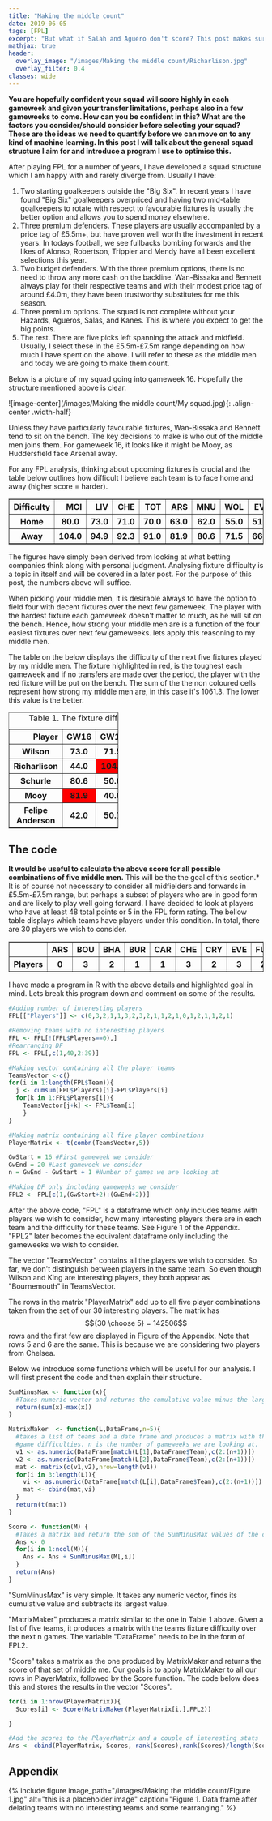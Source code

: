 ```yaml
---
title: "Making the middle count"
date: 2019-06-05
tags: [FPL]
excerpt: "But what if Salah and Aguero don't score? This post makes sure you're prepared for when they don't."
mathjax: true
header:
  overlay_image: "/images/Making the middle count/Richarlison.jpg"
  overlay_filter: 0.4
classes: wide
---
```


**You are hopefully confident your squad will score highly in each gameweek and given your transfer limitations, perhaps also in a few gameweeks to come. How can you be confident in this? What are the factors you consider/should consider before selecting your squad? These are the ideas we need to quantify before we can move on to any kind of machine learning. In this post I will talk about the general squad structure I aim for and introduce a program I use to optimise this.**

After playing FPL for a number of years, I have developed a squad structure which I am happy with and rarely diverge from. Usually I have:

1. Two starting goalkeepers outside the "Big Six". In recent years I have found "Big Six" goalkeepers overpriced and having two mid-table goalkeepers to rotate with respect to favourable fixtures is usually the better option and allows you to spend money elsewhere.
2. Three premium defenders. These players are usually accompanied by a price tag of £5.5m+, but have proven well worth the investment in recent years. In todays football, we see fullbacks bombing forwards and the likes of Alonso, Robertson, Trippier and Mendy have all been excellent selections this year.
3. Two budget defenders. With the three premium options, there is no need to throw any more cash on the backline. Wan-Bissaka and Bennett always play for their respective teams and with their modest price tag of around £4.0m, they have been trustworthy substitutes for me this season.
4. Three premium options. The squad is not complete without your Hazards, Agueros, Salas, and Kanes. This is where you expect to get the big points.
5. The rest. There are five picks left spanning the attack and midfield. Usually, I select these in the £5.5m-£7.5m range depending on how much I have spent on the above. I will refer to these as the middle men and today we are going to make them count.

Below is a picture of my squad going into gameweek 16. Hopefully the structure mentioned above is clear.

![image-center](/images/Making the middle count/My squad.jpg){: .align-center .width-half}

Unless they have particularly favourable fixtures, Wan-Bissaka and Bennett tend to sit on the bench. The key decisions to make is who out of the middle men joins them. For gameweek 16, it looks like it might be Mooy, as Huddersfield face Arsenal away.

For any FPL analysis, thinking about upcoming fixtures is crucial and the table below outlines how difficult I believe each team is to face home and away (higher score = harder).

<div>
<table border="1" class="dataframe">
  <thead>
    <tr style="text-align: right;">
      <th>Difficulty</th>
      <th>MCI</th>
      <th>LIV</th>
      <th>CHE</th>
      <th>TOT</th>
      <th>ARS</th>
      <th>MNU</th>
      <th>WOL</th>
      <th>EVE</th>
      <th>WHU</th>
      <th>BOU</th>
      <th>LEI</th>
      <th>WAT</th>
      <th>BHA</th>
      <th>BUR</th>
      <th>CRY</th>
      <th>NEW</th>
      <th>FUL</th>
      <th>SOU</th>
      <th>HUD</th>
      <th>CAR</th>
    </tr>
  </thead>
  <tbody>
    <tr>
      <th>Home</th>
      <th>80.0</th>
      <th>73.0</th>
      <th>71.0</th>
      <th>70.0</th>
      <th>63.0</th>
      <th>62.0</th>
      <th>55.0</th>
      <th>51.0</th>
      <th>50.0</th>
      <th>46.0</th>
      <th>46.0</th>
      <th>44.0</th>
      <th>42.0</th>
      <th>42.0</th>
      <th>42.0</th>
      <th>40.0</th>
      <th>39.0</th>
      <th>38.0</th>
      <th>34.0</th>
      <th>33.0</th>
    </tr>
    <tr>
    <th>Away</th>
    <th>104.0</th>
    <th>94.9</th>
    <th>92.3</th>
    <th>91.0</th>
    <th>81.9</th>
    <th>80.6</th>
    <th>71.5</th>
    <th>66.3</th>
    <th>65.0</th>
    <th>59.8</th>
    <th>59.8</th>
    <th>57.2</th>
    <th>54.6</th>
    <th>54.6</th>
    <th>54.6</th>
    <th>52.0</th>
    <th>50.7</th>
    <th>49.4</th>
    <th>44.2</th>
    <th>42.9</th>
    </tr>
  </tbody>
</table>
</div>

The figures have simply been derived from looking at what betting companies think along with personal judgment. Analysing fixture difficulty is a topic in itself and will be covered in a later post. For the purpose of this post, the numbers above will suffice.

When picking your middle men, it is desirable always to have the option to field four with decent fixtures over the next few gameweek. The player with the hardest fixture each gameweek doesn't matter to much, as he will sit on the bench. Hence, how strong your middle men are is a function of the four easiest fixtures over next few gameweeks. lets apply this reasoning to my middle men.

The table on the below displays the difficulty of the next five fixtures played by my middle men. The fixture highlighted in red, is the toughest each gameweek and if no transfers are made over the period, the player with the red fixture will be put on the bench. The sum of the the non coloured cells represent how strong my middle men are, in this case it's 1061.3. The lower this value is the better.  

<div>
<table border="1" class="dataframe" style="width:43%">
  <caption>Table 1. The fixture difficulty of my middle men.</caption>
  <thead>
    <tr style="text-align: right;">
      <th>Player</th>
      <th>GW16</th>
      <th>GW17</th>
      <th>GW18</th>
      <th>GW19</th>
      <th>GW20</th>
    </tr>
  </thead>
  <tbody>
    <tr>
      <th>Wilson</th>
      <th>73.0</th>
      <th>71.5</th>
      <th>42.0</th>
      <th bgcolor="#FF0000">91.0</th>
      <th bgcolor="#FF0000">80.6.0</th>
    </tr>
    <tr>
      <th>Richarlison</th>
      <th>44.0</th>
      <th bgcolor="#FF0000">104.0</th>
      <th bgcolor="#FF0000">70.0</th>
      <th>54.6</th>
      <th>54.6</th>
    </tr>
    <tr>
      <th>Schurle</th>
      <th>80.6</th>
      <th>50.0</th>
      <th>52.0</th>
      <th>55.0</th>
      <th>34.0</th>
    </tr>
    <tr>
      <th>Mooy</th>
      <th bgcolor="#FF0000">81.9</th>
      <th>40.0</th>
      <th>38.0</th>
      <th>80.6</th>
      <th>50.7</th>
    </tr>
    <tr>
      <th>Felipe Anderson</th>
      <th>42.0</th>
      <th>50.7</th>
      <th>44.0</th>
      <th>49.4</th>
      <th>54.6</th>
    </tr>
  </tbody>
</table>
</div>

## The code
**It would be useful to calculate the above score for all possible combinations of five middle men.** This will be the the goal of this section.* It is of course not necessary to consider all midfielders and forwards in £5.5m-£7.5m range, but perhaps a subset of players who are in good form and are likely to play well going forward. I have decided to look at players who have at least 48 total points or 5 in the FPL form rating. The bellow table displays which teams have players under this condition. In total, there are 30 players we wish to consider.

<div>
<table border="1" class="dataframe">
  <thead>
    <tr style="text-align: right;">
      <th></th>
      <th>ARS</th>
      <th>BOU</th>
      <th>BHA</th>
      <th>BUR</th>
      <th>CAR</th>
      <th>CHE</th>
      <th>CRY</th>
      <th>EVE</th>
      <th>FUL</th>
      <th>HUD</th>
      <th>LEI</th>
      <th>LIV</th>
      <th>MCI</th>
      <th>MNU</th>
      <th>NEW</th>
      <th>SOU</th>
      <th>TOT</th>
      <th>WAT</th>
      <th>WHU</th>
      <th>WOL</th>
    </tr>
  </thead>
  <tbody>
    <tr>
      <th>Players</th>
      <th>0</th>
      <th>3</th>
      <th>2</th>
      <th>1</th>
      <th>1</th>
      <th>3</th>
      <th>2</th>
      <th>3</th>
      <th>2</th>
      <th>1</th>
      <th>1</th>
      <th>2</th>
      <th>1</th>
      <th>0</th>
      <th>1</th>
      <th>2</th>
      <th>1</th>
      <th>1</th>
      <th>2</th>
      <th>1</th>
    </tr>
  </tbody>
</table>
</div>

I have made a program in R with the above details and highlighted goal in mind. Lets break this program down and comment on some of the results.

```r
#Adding number of interesting players
FPL[["Players"]] <- c(0,3,2,1,1,3,2,3,2,1,1,2,1,0,1,2,1,1,2,1)

#Removing teams with no interesting players
FPL <- FPL[!(FPL$Players==0),]
#Rearranging DF
FPL <- FPL[,c(1,40,2:39)]

#Making vector containing all the player teams
TeamsVector <-c()
for(i in 1:length(FPL$Team)){
  j <- cumsum(FPL$Players)[i]-FPL$Players[i]
  for(k in 1:FPL$Players[i]){
    TeamsVector[j+k] <- FPL$Team[i]
    }
}

#Making matrix containing all five player combinations
PlayerMatrix <- t(combn(TeamsVector,5))

GwStart = 16 #First gameweek we consider
GwEnd = 20 #Last gameweek we consider
n = GwEnd - GwStart + 1 #Number of games we are looking at

#Making DF only including gameweeks we consider
FPL2 <- FPL[c(1,(GwStart+2):(GwEnd+2))]
```

After the above code, "FPL" is a dataframe which only includes teams with players we wish to consider, how many interesting players there are in each team and the difficulty for these teams. See Figure 1 of the Appendix. "FPL2" later becomes the equivalent dataframe only including the gameweeks we wish to consider.  

The vector "TeamsVector" contains all the players we wish to consider. So far, we don't distinguish between players in the same team. So even though Wilson and King are interesting players, they both appear as "Bournemouth" in TeamsVector.

The rows in the matrix "PlayerMatrix" add up to all five player combinations taken from the set of our 30 interesting players. The matrix has $${30 \choose 5} = 142506$$ rows and the first few are displayed in Figure of the Appendix. Note that rows 5 and 6 are the same. This is because we are considering two players from Chelsea.

Below we introduce some functions which will be useful for our analysis. I will first present the code and then explain their structure.

```r
SumMinusMax <- function(x){
  #Takes numeric vector and returns the cumulative value minus the largest value
  return(sum(x)-max(x))
}

MatrixMaker  <- function(L,DataFrame,n=5){
  #takes a list of teams and a date frame and produces a matrix with their
  #game difficulties. n is the number of gameweeks we are looking at.
  v1 <- as.numeric(DataFrame[match(L[1],DataFrame$Team),c(2:(n+1))])
  v2 <- as.numeric(DataFrame[match(L[2],DataFrame$Team),c(2:(n+1))])
  mat <- matrix(c(v1,v2),nrow=length(v1))
  for(i in 3:length(L)){
    vi <- as.numeric(DataFrame[match(L[i],DataFrame$Team),c(2:(n+1))])
    mat <- cbind(mat,vi)
  }
  return(t(mat))
}

Score <- function(M) {
  #Takes a matrix and return the sum of the SumMinusMax values of the columns
  Ans <- 0
  for(i in 1:ncol(M)){
    Ans <- Ans + SumMinusMax(M[,i])
  }
  return(Ans)
}
```
"SumMinusMax" is very simple. It takes any numeric vector, finds its cumulative value and subtracts its largest value.

"MatrixMaker" produces a matrix similar to the one in Table 1 above. Given a list of five teams, it produces a matrix with the teams fixture difficulty over the next n games. The variable "DataFrame" needs to be in the form of FPL2.

"Score" takes a matrix as the one produced by MatrixMaker and returns the score of that set of middle me. Our goals is to apply MatrixMaker to all our rows in PlayerMatrix, followed by the Score function. The code below does this and stores the results in the vector "Scores".

```r
for(i in 1:nrow(PlayerMatrix)){
  Scores[i] <- Score(MatrixMaker(PlayerMatrix[i,],FPL2))

}

#Add the scores to the PlayerMatrix and a couple of interesting stats
Ans <- cbind(PlayerMatrix, Scores, rank(Scores),rank(Scores)/length(Scores))
```

## Appendix

{% include figure image_path="/images/Making the middle count/Figure 1.jpg" alt="this is a placeholder image" caption="Figure 1. Data frame after delating teams with no interesting teams and some rearranging." %}
